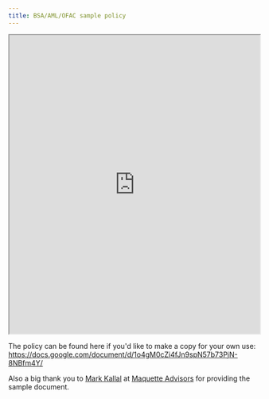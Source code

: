 ```yaml
---
title: BSA/AML/OFAC sample policy
---
```


<iframe width="100%" height="600px" src="https://docs.google.com/document/d/e/2PACX-1vS5NzUfU9rDoHYS73_q_1DxyQv-E90x-Aysyxs4w8HCRigyreOd2Nr9D8e_AIZIkQ/pub?embedded=true"></iframe>

The policy can be found here if you'd like to make a copy for your own use: <https://docs.google.com/document/d/1o4gM0cZi4fJn9spN57b73PjN-8NBfm4Y/>

Also a big thank you to [Mark Kallal](https://www.linkedin.com/in/mkallal/) at [Maquette Advisors](https://www.maquetteadvisors.com/) for providing the sample document.